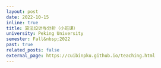 ```yaml
---
layout: post
date: 2022-10-15
inline: true
title: 算法设计与分析（小班课）
university: Peking University
semester: Fall&nbsp;2022
past: true
related_posts: false
external_page: https://cuibinpku.github.io/teaching.html
---
```

